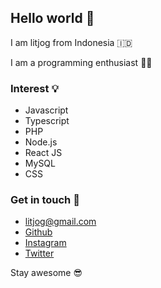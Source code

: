 ## Hello world :wave:

I am litjog from Indonesia :indonesia:

I am a programming enthusiast :man_technologist:

### Interest :bulb:

 - Javascript
 - Typescript
 - PHP
 - Node.js
 - React JS
 - MySQL
 - CSS

### Get in touch :email:

- litjog@gmail.com
- [Github](https://github.com/litjog)
- [Instagram](https://instagram.com/litjog)
- [Twitter](https://twitter.com/litjog)

Stay awesome :sunglasses:
